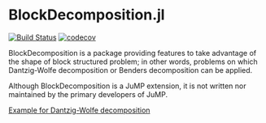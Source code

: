 # BlockDecomposition.jl

[![Build Status](https://travis-ci.org/atoptima/BlockDecomposition.jl.svg?branch=master)](https://travis-ci.org/atoptima/BlockDecomposition.jl)
[![codecov](https://codecov.io/gh/atoptima/BlockDecomposition.jl/branch/master/graph/badge.svg)](https://codecov.io/gh/atoptima/BlockDecomposition.jl)

BlockDecomposition is a package providing features to take advantage of the shape of block structured problem; in other words, problems on which Dantzig-Wolfe decomposition or Benders decomposition can be applied.

Although BlockDecomposition is a JuMP extension, 
it is not written nor maintained by the primary developers of JuMP.

[Example for Dantzig-Wolfe decomposition](https://atoptima.github.io/Coluna.jl/latest/start/)
